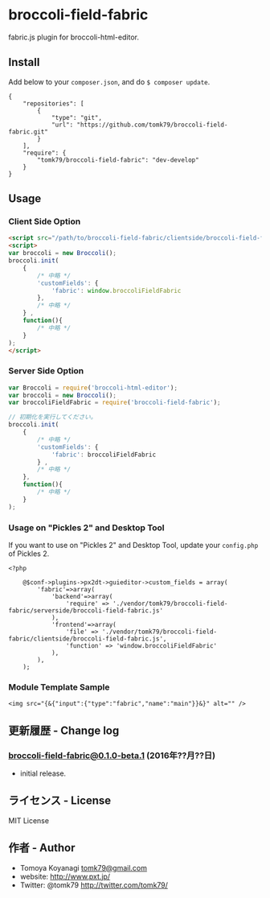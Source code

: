 # broccoli-field-fabric

fabric.js plugin for broccoli-html-editor.

## Install

Add below to your `composer.json`, and do `$ composer update`.

```
{
    "repositories": [
        {
            "type": "git",
            "url": "https://github.com/tomk79/broccoli-field-fabric.git"
        }
    ],
    "require": {
        "tomk79/broccoli-field-fabric": "dev-develop"
    }
}
```

## Usage

### Client Side Option

```html
<script src="/path/to/broccoli-field-fabric/clientside/broccoli-field-fabric.js"></script>
<script>
var broccoli = new Broccoli();
broccoli.init(
	{
		/* 中略 */
		'customFields': {
			'fabric': window.broccoliFieldFabric
		},
		/* 中略 */
	} ,
	function(){
		/* 中略 */
	}
);
</script>
```

### Server Side Option

```js
var Broccoli = require('broccoli-html-editor');
var broccoli = new Broccoli();
var broccoliFieldFabric = require('broccoli-field-fabric');

// 初期化を実行してください。
broccoli.init(
	{
		/* 中略 */
		'customFields': {
			'fabric': broccoliFieldFabric
		} ,
		/* 中略 */
	},
	function(){
		/* 中略 */
	}
);
```

### Usage on "Pickles 2" and Desktop Tool

If you want to use on "Pickles 2" and Desktop Tool, update your `config.php` of Pickles 2.

```
<?php

	@$conf->plugins->px2dt->guieditor->custom_fields = array(
		'fabric'=>array(
			'backend'=>array(
				'require' => './vendor/tomk79/broccoli-field-fabric/serverside/broccoli-field-fabric.js'
			),
			'frontend'=>array(
				'file' => './vendor/tomk79/broccoli-field-fabric/clientside/broccoli-field-fabric.js',
				'function' => 'window.broccoliFieldFabric'
			),
		),
	);

```

### Module Template Sample

```
<img src="{&{"input":{"type":"fabric","name":"main"}}&}" alt="" />
```

## 更新履歴 - Change log

### broccoli-field-fabric@0.1.0-beta.1 (2016年??月??日)

- initial release.

## ライセンス - License

MIT License


## 作者 - Author

- Tomoya Koyanagi <tomk79@gmail.com>
- website: <http://www.pxt.jp/>
- Twitter: @tomk79 <http://twitter.com/tomk79/>
